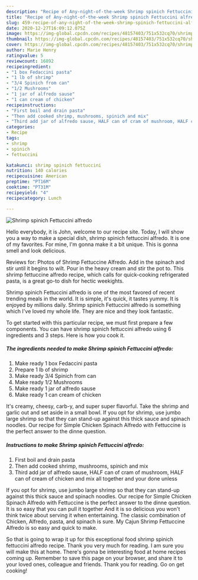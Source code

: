 ```yaml
---
description: "Recipe of Any-night-of-the-week Shrimp spinich Fettuccini alfredo"
title: "Recipe of Any-night-of-the-week Shrimp spinich Fettuccini alfredo"
slug: 459-recipe-of-any-night-of-the-week-shrimp-spinich-fettuccini-alfredo
date: 2020-12-27T16:09:12.075Z
image: https://img-global.cpcdn.com/recipes/48157403/751x532cq70/shrimp-spinich-fettuccini-alfredo-recipe-main-photo.jpg
thumbnail: https://img-global.cpcdn.com/recipes/48157403/751x532cq70/shrimp-spinich-fettuccini-alfredo-recipe-main-photo.jpg
cover: https://img-global.cpcdn.com/recipes/48157403/751x532cq70/shrimp-spinich-fettuccini-alfredo-recipe-main-photo.jpg
author: Marie Henry
ratingvalue: 5
reviewcount: 16892
recipeingredient:
- "1 box Fedaccini pasta"
- "1 lb of shrimp"
- "3/4 Spinich from can"
- "1/2 Mushrooms"
- "1 jar of alfredo sause"
- "1 can cream of chicken"
recipeinstructions:
- "First boil and drain pasta"
- "Then add cooked shrimp, mushrooms, spinich and mix"
- "Third add jar of alfredo sause, HALF can of cram of mushroom, HALF can of cream of chicken and mix all together and your done unless"
categories:
- Recipe
tags:
- shrimp
- spinich
- fettuccini

katakunci: shrimp spinich fettuccini 
nutrition: 140 calories
recipecuisine: American
preptime: "PT16M"
cooktime: "PT31M"
recipeyield: "4"
recipecategory: Lunch

---
```



![Shrimp spinich Fettuccini alfredo](https://img-global.cpcdn.com/recipes/48157403/751x532cq70/shrimp-spinich-fettuccini-alfredo-recipe-main-photo.jpg)

Hello everybody, it is John, welcome to our recipe site. Today, I will show you a way to make a special dish, shrimp spinich fettuccini alfredo. It is one of my favorites. For mine, I'm gonna make it a bit unique. This is gonna smell and look delicious.

Reviews for: Photos of Shrimp Fettuccine Alfredo. Add in the spinach and stir until it begins to wilt. Pour in the heavy cream and stir the pot to. This shrimp fettuccine alfredo recipe, which calls for quick-cooking refrigerated pasta, is a great go-to dish for hectic weekights.

Shrimp spinich Fettuccini alfredo is one of the most favored of recent trending meals in the world. It is simple, it's quick, it tastes yummy. It is enjoyed by millions daily. Shrimp spinich Fettuccini alfredo is something which I've loved my whole life. They are nice and they look fantastic.


To get started with this particular recipe, we must first prepare a few components. You can have shrimp spinich fettuccini alfredo using 6 ingredients and 3 steps. Here is how you cook it.

<!--inarticleads1-->

##### The ingredients needed to make Shrimp spinich Fettuccini alfredo:

1. Make ready 1 box Fedaccini pasta
1. Prepare 1 lb of shrimp
1. Make ready 3/4 Spinich from can
1. Make ready 1/2 Mushrooms
1. Make ready 1 jar of alfredo sause
1. Make ready 1 can cream of chicken


It&#39;s creamy, cheesy, carb-y, and super super flavorful. Take the shrimp and garlic out and set aside in a small bowl. If you opt for shrimp, use jumbo large shrimp so that they can stand-up against this thick sauce and spinach noodles. Our recipe for Simple Chicken Spinach Alfredo with Fettuccine is the perfect answer to the dinne question. 

<!--inarticleads2-->

##### Instructions to make Shrimp spinich Fettuccini alfredo:

1. First boil and drain pasta
1. Then add cooked shrimp, mushrooms, spinich and mix
1. Third add jar of alfredo sause, HALF can of cram of mushroom, HALF can of cream of chicken and mix all together and your done unless


If you opt for shrimp, use jumbo large shrimp so that they can stand-up against this thick sauce and spinach noodles. Our recipe for Simple Chicken Spinach Alfredo with Fettuccine is the perfect answer to the dinne question. It is so easy that you can pull it together And it is so delicious you won&#39;t think twice about serving it when entertaining. The classic combination of Chicken, Alfredo, pasta, and spinach is sure. My Cajun Shrimp Fettuccine Alfredo is so easy and quick to make. 

So that is going to wrap it up for this exceptional food shrimp spinich fettuccini alfredo recipe. Thank you very much for reading. I am sure you will make this at home. There's gonna be interesting food at home recipes coming up. Remember to save this page on your browser, and share it to your loved ones, colleague and friends. Thank you for reading. Go on get cooking!
